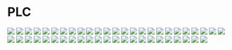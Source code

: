 # PLC
![](./IMAGES/ex01.png)
![](./IMAGES/plc03.png)
![](./IMAGES/ex02.png)
![](./IMAGES/plc04.png)
![](./IMAGES/ex03.png)
![](./IMAGES/plc05.png)
![](./IMAGES/ex04.png)
![](./IMAGES/plc06.png)
![](./IMAGES/ex11.jpg)
![](./IMAGES/plc07.png)
![](./IMAGES/ex07.jpg)
![](./IMAGES/plc08.png)
![](./IMAGES/ex08.jpg)
![](./IMAGES/plc09.png)
![](./IMAGES/ex05.jpg)
![](./IMAGES/plc10.png)
![](./IMAGES/ex06.jpg)
![](./IMAGES/plc11.png)
![](./IMAGES/ex09.jpg)
![](./IMAGES/plc12.png)
![](./IMAGES/ex10.jpg)
![](./IMAGES/plc13.png)
![](./IMAGES/qw01.png)
![](./IMAGES/plc14.png)
![](./IMAGES/qw02.png)
![](./IMAGES/plc15.png)
![](./IMAGES/qw03.png)
![](./IMAGES/plc16.png)
![](./IMAGES/qw04.png)
![](./IMAGES/plc17.png)
![](./RST/qw05.png)
![](./RST/as01.png)
![](./RST/qw06.png)
![](./RST/as02.png)
![](./RST/qw07.png)
![](./RST/as03.png)
![](./RST/qw08.png)
![](./RST/as04.png)
![](./RST/as05.png)
![](./RST/qw09.png)
![](./RST/as06.png)
![](./RST/qw10.png)
![](./RST/as09.png)
![](./RST/as08.png)
![](./RST/qw11.png)
![](./RST/as12.png)
![](./RST/as13.png)
![](./RST/qw12.png)
